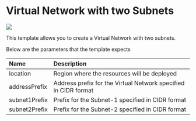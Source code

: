 # Virtual Network with two Subnets

<a href="https://portal.azure.com/#create/Microsoft.Template/uri/https%3A%2F%2Fraw.githubusercontent.com%2FAzure%2Fazure-quickstart-templates%2Fmaster%2F101-two-subnets%2Fazuredeploy.json" target="_blank">
    <img src="http://azuredeploy.net/deploybutton.png"/>
</a>

This template allows you to create a Virtual Network with two subnets.

Below are the parameters that the template expects

| Name   | Description    |
|:--- |:---|
| location | Region where the resources will be deployed |
| addressPrefix | Address prefix for the Virtual Network specified in CIDR format |
| subnet1Prefix | Prefix for the Subnet-1 specified in CIDR format |
| subnet2Prefix | Prefix for the Subnet-2 specified in CIDR format |
